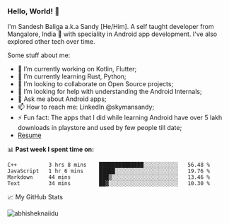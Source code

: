 ### Hello, World! 👋

I'm Sandesh Baliga a.k.a Sandy [He/Him]. A self taught developer from Mangalore, India 🚀 with speciality in Android app development. I've also explored other tech over time.

Some stuff about me:

- 🔭 I’m currently working on Kotlin, Flutter;
- 🌱 I’m currently learning Rust, Python;
- 👯 I’m looking to collaborate on Open Source projects;
- 🤔 I’m looking for help with understanding the Android Internals;
- 💬 Ask me about Android apps;
- 📫 How to reach me: LinkedIn @skymansandy;
- ⚡ Fun fact: The apps that I did while learning Android have over 5 lakh downloads in playstore and used by few people till date;
- [Resume](https://www.linkedin.com/in/skymansandy/)

📊 **Past week I spent time on:**
<!--START_SECTION:waka-->
```text
C++          3 hrs 8 mins    ██████████████░░░░░░░░░░░   56.48 % 
JavaScript   1 hr 6 mins     █████░░░░░░░░░░░░░░░░░░░░   19.76 % 
Markdown     44 mins         ███▒░░░░░░░░░░░░░░░░░░░░░   13.46 % 
Text         34 mins         ██▓░░░░░░░░░░░░░░░░░░░░░░   10.30 % 
```
<!--END_SECTION:waka-->

📈 My GitHub Stats

<img src="https://github-readme-stats.vercel.app/api?username=skymansandy&show_icons=true&theme=dark" alt="abhisheknaiidu" />